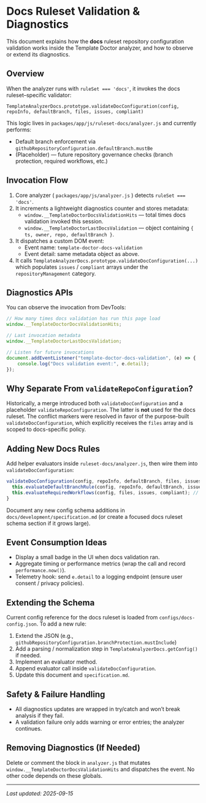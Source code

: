 # Docs Ruleset Validation & Diagnostics

This document explains how the **docs** ruleset repository configuration validation works inside the Template Doctor analyzer, and how to observe or extend its diagnostics.

## Overview

When the analyzer runs with `ruleSet === 'docs'`, it invokes the docs ruleset–specific validator:

```
TemplateAnalyzerDocs.prototype.validateDocConfiguration(config, repoInfo, defaultBranch, files, issues, compliant)
```

This logic lives in `packages/app/js/ruleset-docs/analyzer.js` and currently performs:

- Default branch enforcement via `githubRepositoryConfiguration.defaultBranch.mustBe`
- (Placeholder) — future repository governance checks (branch protection, required workflows, etc.)

## Invocation Flow

1. Core analyzer ( `packages/app/js/analyzer.js` ) detects `ruleSet === 'docs'`.
2. It increments a lightweight diagnostics counter and stores metadata:
    - `window.__TemplateDoctorDocsValidationHits` — total times docs validation invoked this session.
    - `window.__TemplateDoctorLastDocsValidation` — object containing `{ ts, owner, repo, defaultBranch }`.
3. It dispatches a custom DOM event:
    - Event name: `template-doctor-docs-validation`
    - Event detail: same metadata object as above.
4. It calls `TemplateAnalyzerDocs.prototype.validateDocConfiguration(...)` which populates `issues` / `compliant` arrays under the `repositoryManagement` category.

## Diagnostics APIs

You can observe the invocation from DevTools:

```js
// How many times docs validation has run this page load
window.__TemplateDoctorDocsValidationHits;

// Last invocation metadata
window.__TemplateDoctorLastDocsValidation;

// Listen for future invocations
document.addEventListener("template-doctor-docs-validation", (e) => {
    console.log("Docs validation event:", e.detail);
});
```

## Why Separate From `validateRepoConfiguration`?

Historically, a merge introduced both `validateDocConfiguration` and a placeholder `validateRepoConfiguration`. The latter is **not** used for the docs ruleset. The conflict markers were resolved in favor of the purpose-built `validateDocConfiguration`, which explicitly receives the `files` array and is scoped to docs-specific policy.

## Adding New Docs Rules

Add helper evaluators inside `ruleset-docs/analyzer.js`, then wire them into `validateDocConfiguration`:

```js
validateDocConfiguration(config, repoInfo, defaultBranch, files, issues, compliant) {
  this.evaluateDefaultBranchRule(config, repoInfo, defaultBranch, issues, compliant);
  this.evaluateRequiredWorkflows(config, files, issues, compliant); // (example)
}
```

Document any new config schema additions in `docs/development/specification.md` (or create a focused docs ruleset schema section if it grows large).

## Event Consumption Ideas

- Display a small badge in the UI when docs validation ran.
- Aggregate timing or performance metrics (wrap the call and record `performance.now()`).
- Telemetry hook: send `e.detail` to a logging endpoint (ensure user consent / privacy policies).

## Extending the Schema

Current config reference for the docs ruleset is loaded from `configs/docs-config.json`. To add a new rule:

1. Extend the JSON (e.g., `githubRepositoryConfiguration.branchProtection.mustInclude`)
2. Add a parsing / normalization step in `TemplateAnalyzerDocs.getConfig()` if needed.
3. Implement an evaluator method.
4. Append evaluator call inside `validateDocConfiguration`.
5. Update this document and `specification.md`.

## Safety & Failure Handling

- All diagnostics updates are wrapped in try/catch and won’t break analysis if they fail.
- A validation failure only adds warning or error entries; the analyzer continues.

## Removing Diagnostics (If Needed)

Delete or comment the block in `analyzer.js` that mutates `window.__TemplateDoctorDocsValidationHits` and dispatches the event. No other code depends on these globals.

---

_Last updated: 2025-09-15_
